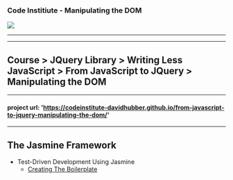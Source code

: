 ### Code Institiute - Manipulating the DOM


<img src="https://codeinstitute.s3.amazonaws.com/fullstack/ci_logo_small.png" style="margin: 0;">

***

    
***
## Course > JQuery Library > Writing Less JavaScript > From JavaScript to JQuery > Manipulating the DOM

***
#### project url: **'https://codeinstitute-davidhubber.github.io/from-javascript-to-jquery-manipulating-the-dom/'**
***

## The Jasmine Framework

- Test-Driven Development Using Jasmine
    - [Creating The Boilerplate][]

    
[Creating The Boilerplate]: https://youtu.be/hmRgPzOfwZw